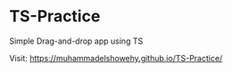 # TS-Practice
Simple Drag-and-drop app using TS

Visit: https://muhammadelshowehy.github.io/TS-Practice/
